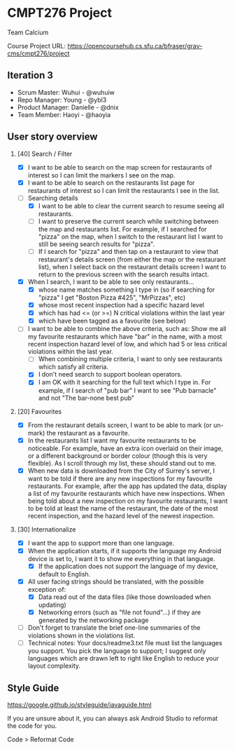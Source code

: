 # CMPT276 Project

Team Calcium

Course Project URL: https://opencoursehub.cs.sfu.ca/bfraser/grav-cms/cmpt276/project

## Iteration 3

* Scrum Master: Wuhui - @wuhuiw
* Repo Manager: Young - @ybl3
* Product Manager: Danielle - @dnix
* Team Member: Haoyi - @haoyia

## User story overview

1. [40] Search / Filter

    * [x] I want to be able to search on the map screen for restaurants of interest so I can limit the markers I see on the map.
    * [x] I want to be able to search on the restaurants list page for restaurants of interest so I can limit the restaurants I see in the list.
    * [ ] Searching details
        * [x] I want to be able to clear the current search to resume seeing all restaurants.
        * [ ] I want to preserve the current search while switching between the map and restaurants list. For example, if I searched for "pizza" on the map, when I switch to the restaurant list I want to still be seeing search results for "pizza".
        * [ ] If I search for "pizza" and then tap on a restaurant to view that restaurant's details screen (from either the map or the restaurant list), when I select back on the restaurant details screen I want to return to the previous screen with the search results intact.
    * [x] When I search, I want to be able to see only restaurants...
        * [x] whose name matches something I type in (so if searching for "pizza" I get "Boston Pizza #425", "MrPizzas", etc)
        * [x] whose most recent inspection had a specific hazard level
        * [x] which has had <= (or >=) N critical violations within the last year
        * [x] which have been tagged as a favourite (see below)
    * [ ] I want to be able to combine the above criteria, such as: Show me all my favourite restaurants which have "bar" in the name, with a most recent inspection hazard level of low, and which had 5 or less critical violations within the last year.
        * [ ] When combining multiple criteria, I want to only see restaurants which satisfy all criteria.
        * [x] I don't need search to support boolean operators.
        * [x] I am OK with it searching for the full text which I type in. For example, if I search of "pub bar" I want to see "Pub barnacle" and not "The bar-none best pub"

2. [20] Favourites

    * [x] From the restaurant details screen, I want to be able to mark (or un-mark) the restaurant as a favourite.
    * [x] In the restaurants list I want my favourite restaurants to be noticeable. For example, have an extra icon overlaid on their image, or a different background or border colour (though this is very flexible). As I scroll through my list, these should stand out to me.
    * [x] When new data is downloaded from the City of Surrey's server, I want to be told if there are any new inspections for my favourite restaurants.
For example, after the app has updated the data, display a list of my favourite restaurants which have new inspections.
When being told about a new inspection on my favourite restaurants, I want to be told at least the name of the restaurant, the date of the most recent inspection, and the hazard level of the newest inspection.

3. [30] Internationalize

    * [x] I want the app to support more than one language.
    * [x] When the application starts, if it supports the language my Android device is set to, I want it to show me everything in that language.
        * [x] If the application does not support the language of my device, default to English.
    * [x] All user facing strings should be translated, with the possible exception of:
        * [x] Data read out of the data files (like those downloaded when updating)
        * [x] Networking errors (such as "file not found"...) if they are generated by the networking package
    * [ ] Don't forget to translate the brief one-line summaries of the violations shown in the violations list.
    * [ ] Technical notes: Your docs/readme3.txt file must list the languages you support. You pick the language to support; I suggest only languages which are drawn left to right like English to reduce your layout complexity.

## Style Guide

https://google.github.io/styleguide/javaguide.html

If you are unsure about it, you can always ask Android Studio to reformat the code for you.

Code > Reformat Code

